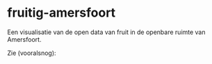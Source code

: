 # fruitig-amersfoort
Een visualisatie van de open data van fruit in de openbare ruimte van Amersfoort.

Zie (vooralsnog): 
